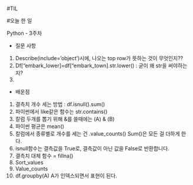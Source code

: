 #TIL

#오늘 한 일

Python - 3주차
-	질문 사항
1.	Describe(include=’object’)시에, 나오는 top row가 뜻하는 것이 무엇인지??
2.	Df[“embark_lower]=df[“embark_town].str.lower() : 굳이 왜 str을 써야하는지?
3.	
-	배운점
1.	결측치 개수 세는 방법 : df.isnull().sum()
2.	파이썬에서 like같은 함수는 str.contains()
3.	칼럼 두개를 뽑기 위해 &를 쓸때에는 (A) & (B)
4.	파이썬 평균은 mean()
5.	칼럼에서 종류별로 개수를 세는 건 .value_counts()
Sum()은 모든 걸 더하게 한다. 
6.	isnull함수는 결측값을 True로, 결측값이 아닌 값을 False로 반환합니다.
7.	결측치 대체 함수 = fillna()
8.	Sort_values
9.	Value_counts
10. df.groupby(A) A가 인덱스되면서 표현이 된다. 
